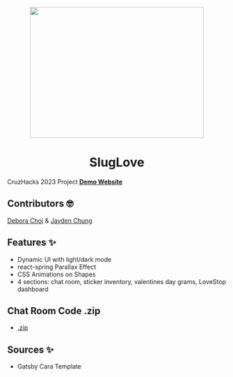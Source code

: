 <p align="center">
  <a href="https://sluglove.netlify.app/">
    <img src="https://github.com/deborachoi3/gatsby-starter-portfolio-cara/blob/master/Hackathon-5.jpg" width="400" height="300"> 
  </a>
</p>
<h1 align="center">
  SlugLove
</h1>

CruzHacks 2023 Project
[**Demo Website**](https://sluglove.netlify.app/)

## Contributors 🤓
[Debora Choi](https://github.com/deborachoi3) &
[Jayden Chung](https://github.com/JaydenChung)

## Features ✨

- Dynamic UI with light/dark mode
- react-spring Parallax Effect
- CSS Animations on Shapes
- 4 sections: chat room, sticker inventory, valentines day grams, LoveStop dashboard

## Chat Room Code .zip
- [.zip](https://drive.google.com/file/d/1A1ZspmQUwt9UtOTEUNTR-0QxV3xXq2B9/view?usp=sharing)

## Sources ✨
- Gatsby Cara Template
